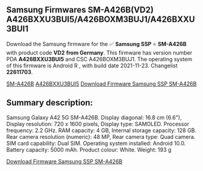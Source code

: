 <h2>Samsung Firmwares SM-A426B(VD2) A426BXXU3BUI5/A426BOXM3BUJ1/A426BXXU3BUI1</h2>
Download the Samsung firmware for the ✅ <strong>Samsung SSP </strong> ⭐ <strong>SM-A426B</strong> with product code <strong>VD2</strong> <strong> from Germany</strong>. This firmware has version number PDA <strong>A426BXXU3BUI5</strong> and CSC A426BOXM3BUJ1. The operating system of this firmware is Android R , with build date 2021-11-23. Changelist <strong>22611703</strong>.


[SM-A426B](https://samfirm.shop/samsung/model/SM-A426B)
[A426BXXU3BUI5](https://samfirm.shop/samsung/pda/A426BXXU3BUI5)
[Download Firmware Samsung SSP SM-A426B](https://samfirm.shop/samsung/firmware/477161)
<h2>Summary description:</h2>
<p>Samsung Galaxy A42 5G SM-A426B. Display diagonal: 16.8 cm (6.6"), Display resolution: 720 x 1600 pixels, Display type: SAMOLED. Processor frequency: 2.2 GHz. RAM capacity: 4 GB, Internal storage capacity: 128 GB. Rear camera resolution (numeric): 48 MP, Rear camera type: Quad camera. SIM card capability: Dual SIM. Operating system installed: Android 10.0. Battery capacity: 5000 mAh. Product colour: White. Weight: 193 g</p>


[Download Firmware Samsung SSP SM-A426B](https://samfirm.shop/samsung/firmware/477161)
